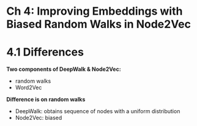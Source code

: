 # Ch 4: Improving Embeddings with Biased Random Walks in Node2Vec

 

# 4.1 Differences

**Two components of DeepWalk & Node2Vec:**

- random walks
- Word2Vec

**Difference is on random walks**

- DeepWalk: obtains sequence of nodes with a uniform distribution
- Node2Vec: biased



